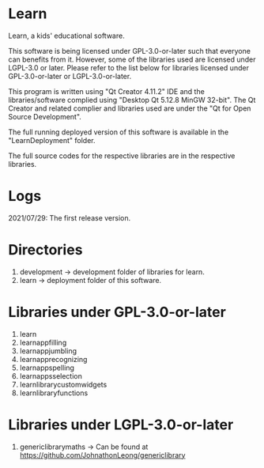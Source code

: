 # Learn
Learn, a kids' educational software.

This software is being licensed under GPL-3.0-or-later such that everyone can benefits from it. However, some of the libraries used are licensed under LGPL-3.0 or later. Please refer to the list below for libraries licensed under GPL-3.0-or-later or LGPL-3.0-or-later.

This program is written using "Qt Creator 4.11.2" IDE and the libraries/software complied using "Desktop Qt 5.12.8 MinGW 32-bit". The Qt Creator and related complier and libraries used are under the "Qt for Open Source Development".

The full running deployed version of this software is available in the "LearnDeployment" folder.

The full source codes for the respective libraries are in the respective libraries.

# Logs
2021/07/29: The first release version.

# Directories
1. development -> development folder of libraries for learn.
2. learn       -> deployment folder of this software.


# Libraries under GPL-3.0-or-later
1. learn
2. learnappfilling
3. learnappjumbling
4. learnapprecognizing
5. learnappspelling
6. learnappsselection
7. learnlibrarycustomwidgets
8. learnlibraryfunctions

# Libraries under LGPL-3.0-or-later
1. genericlibrarymaths -> Can be found at https://github.com/JohnathonLeong/genericlibrary

